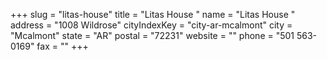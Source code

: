 +++
slug = "litas-house"
title = "Litas House "
name = "Litas House "
address = "1008 Wildrose"
cityIndexKey = "city-ar-mcalmont"
city = "Mcalmont"
state = "AR"
postal = "72231"
website = ""
phone = "501 563-0169"
fax = ""
+++

